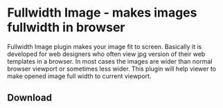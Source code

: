# Fullwidth Image - makes images fullwidth in browser

Fullwidth Image plugin makes your image fit to screen. Basically it is developed for web designers who often view jpg version of their web templates in a browser. In most cases the images are wider than normal browser viewport or sometimes less wider. This plugin will help viewer to make opened image full width to current viewport.

## Download

